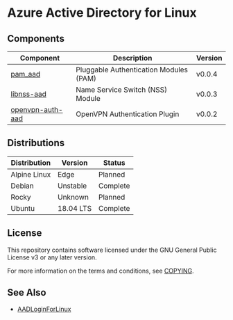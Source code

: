 # Azure Active Directory for Linux

## Components

| Component                                                             | Description                            | Version |
| --------------------------------------------------------------------- | -------------------------------------- | ------- |
| [pam_aad](https://github.com/aad-for-linux/pam_aad)                   | Pluggable Authentication Modules (PAM) | v0.0.4  |
| [libnss-aad](https://github.com/aad-for-linux/libnss-aad)             | Name Service Switch (NSS) Module       | v0.0.3  |
| [openvpn-auth-aad](https://github.com/aad-for-linux/openvpn-auth-aad) | OpenVPN Authentication Plugin          | v0.0.2  |

## Distributions

| Distribution    | Version     | Status    |
| --------------- | ----------- | --------- |
| Alpine Linux    | Edge        | Planned   |
| Debian          | Unstable    | Complete  |
| Rocky           | Unknown     | Planned   |
| Ubuntu          | 18.04 LTS   | Complete  |

## License

This repository contains software licensed under the GNU General Public License v3 or any later version.

For more information on the terms and conditions, see [COPYING](https://raw.githubusercontent.com/aad-for-linux/aad-for-linux/master/COPYING).

## See Also

- [AADLoginForLinux](https://docs.microsoft.com/en-us/azure/virtual-machines/linux/login-using-aad)

